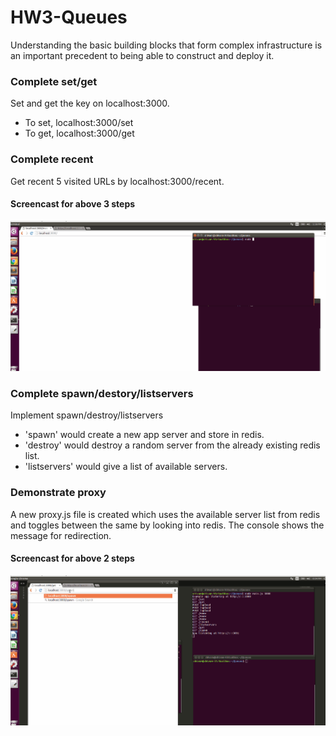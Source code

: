 # HW3-Queues

Understanding the basic building blocks that form complex infrastructure is an important precedent to being able to construct and deploy it.

### Complete set/get
Set and get the key on localhost:3000.

* To set, localhost:3000/set
* To get, localhost:3000/get

### Complete recent
Get recent 5 visited URLs by localhost:3000/recent.

#### Screencast for above 3 steps

![Screencast](https://github.com/shivamgulati1991/HW3-Queues/blob/master/1.gif)

### Complete spawn/destory/listservers
Implement spawn/destroy/listservers

* 'spawn' would create a new app server and store in redis.
* 'destroy' would destroy a random server from the already existing redis list.
* 'listservers' would give a list of available servers.

### Demonstrate proxy
A new proxy.js file is created which uses the available server list from redis and toggles between the same by looking into redis.
The console shows the message for redirection.

#### Screencast for above 2 steps

![Screencast](https://github.com/shivamgulati1991/HW3-Queues/blob/master/2.gif)
